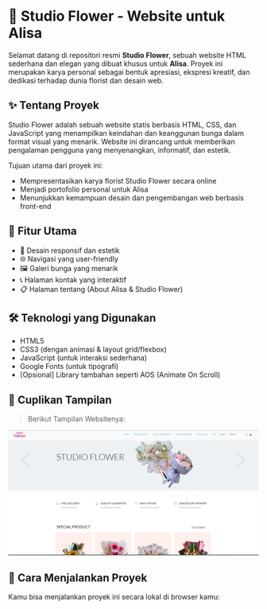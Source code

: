 # 🌸 Studio Flower - Website untuk Alisa

Selamat datang di repositori resmi **Studio Flower**, sebuah website HTML sederhana dan elegan yang dibuat khusus untuk **Alisa**. Proyek ini merupakan karya personal sebagai bentuk apresiasi, ekspresi kreatif, dan dedikasi terhadap dunia florist dan desain web.

## ✨ Tentang Proyek

Studio Flower adalah sebuah website statis berbasis HTML, CSS, dan JavaScript yang menampilkan keindahan dan keanggunan bunga dalam format visual yang menarik. Website ini dirancang untuk memberikan pengalaman pengguna yang menyenangkan, informatif, dan estetik.

Tujuan utama dari proyek ini:
- Mempresentasikan karya florist Studio Flower secara online
- Menjadi portofolio personal untuk Alisa
- Menunjukkan kemampuan desain dan pengembangan web berbasis front-end

## 🌼 Fitur Utama

- 🎨 Desain responsif dan estetik
- 🌐 Navigasi yang user-friendly
- 🖼️ Galeri bunga yang menarik
- 📞 Halaman kontak yang interaktif
- 📋 Halaman tentang (About Alisa & Studio Flower)

## 🛠️ Teknologi yang Digunakan

- HTML5
- CSS3 (dengan animasi & layout grid/flexbox)
- JavaScript (untuk interaksi sederhana)
- Google Fonts (untuk tipografi)
- [Opsional] Library tambahan seperti AOS (Animate On Scroll)

## 📸 Cuplikan Tampilan

> Berikut Tampilan Websitenya:

![Screenshot Studio Flower](images/screenshot.png)

## 🚀 Cara Menjalankan Proyek

Kamu bisa menjalankan proyek ini secara lokal di browser kamu:
